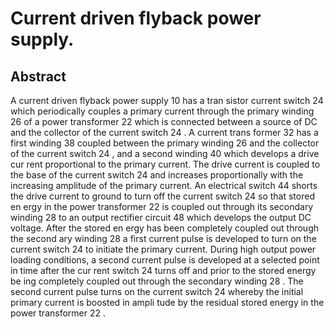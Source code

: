 # Current driven flyback power supply.

## Abstract
A current driven flyback power supply 10 has a tran sistor current switch 24 which periodically couples a primary current through the primary winding 26 of a power transformer 22 which is connected between a source of DC and the collector of the current switch 24 . A current trans former 32 has a first winding 38 coupled between the primary winding 26 and the collector of the current switch 24 , and a second winding 40 which develops a drive cur rent proportional to the primary current. The drive current is coupled to the base of the current switch 24 and increases proportionally with the increasing amplitude of the primary current. An electrical switch 44 shorts the drive current to ground to turn off the current switch 24 so that stored en ergy in the power transformer 22 is coupled out through its secondary winding 28 to an output rectifier circuit 48 which develops the output DC voltage. After the stored en ergy has been completely coupled out through the second ary winding 28 a first current pulse is developed to turn on the current switch 24 to initiate the primary current. During high output power loading conditions, a second current pulse is developed at a selected point in time after the cur rent switch 24 turns off and prior to the stored energy be ing completely coupled out through the secondary winding 28 . The second current pulse turns on the current switch 24 whereby the initial primary current is boosted in ampli tude by the residual stored energy in the power transformer 22 .